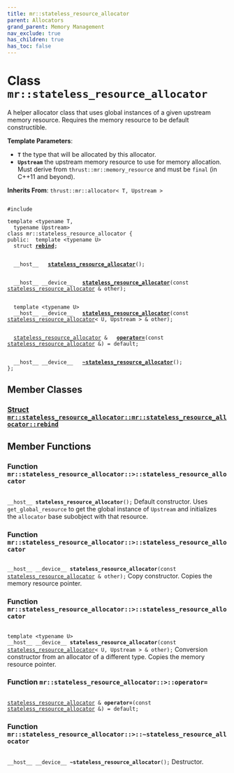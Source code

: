 ```yaml
---
title: mr::stateless_resource_allocator
parent: Allocators
grand_parent: Memory Management
nav_exclude: true
has_children: true
has_toc: false
---
```


# Class `mr::stateless_resource_allocator`

A helper allocator class that uses global instances of a given upstream memory resource. Requires the memory resource to be default constructible.

**Template Parameters**:
* **`T`** the type that will be allocated by this allocator. 
* **`Upstream`** the upstream memory resource to use for memory allocation. Must derive from <code>thrust::mr::memory&#95;resource</code> and must be <code>final</code> (in C++11 and beyond). 

**Inherits From**:
`thrust::mr::allocator< T, Upstream >`

<code class="doxybook">
<span>#include <thrust/mr/allocator.h></span><br>
<span>template &lt;typename T,</span>
<span>&nbsp;&nbsp;typename Upstream&gt;</span>
<span>class mr::stateless&#95;resource&#95;allocator {</span>
<span>public:</span><span>&nbsp;&nbsp;template &lt;typename U&gt;</span>
<span>&nbsp;&nbsp;struct <b><a href="/api/classes/structmr_1_1stateless__resource__allocator_1_1rebind.html">rebind</a></b>;</span>
<br>
<span>&nbsp;&nbsp;__host__ </span><span>&nbsp;&nbsp;<b><a href="/api/classes/classmr_1_1stateless__resource__allocator.html#function-stateless_resource_allocator">stateless&#95;resource&#95;allocator</a></b>();</span>
<br>
<span>&nbsp;&nbsp;__host__ __device__ </span><span>&nbsp;&nbsp;<b><a href="/api/classes/classmr_1_1stateless__resource__allocator.html#function-stateless_resource_allocator">stateless&#95;resource&#95;allocator</a></b>(const <a href="/api/classes/classmr_1_1stateless__resource__allocator.html">stateless_resource_allocator</a> & other);</span>
<br>
<span>&nbsp;&nbsp;template &lt;typename U&gt;</span>
<span>&nbsp;&nbsp;__host__ __device__ </span><span>&nbsp;&nbsp;<b><a href="/api/classes/classmr_1_1stateless__resource__allocator.html#function-stateless_resource_allocator">stateless&#95;resource&#95;allocator</a></b>(const <a href="/api/classes/classmr_1_1stateless__resource__allocator.html">stateless_resource_allocator</a>< U, Upstream > & other);</span>
<br>
<span>&nbsp;&nbsp;<a href="/api/classes/classmr_1_1stateless__resource__allocator.html">stateless_resource_allocator</a> & </span><span>&nbsp;&nbsp;<b><a href="/api/classes/classmr_1_1stateless__resource__allocator.html#function-operator=">operator=</a></b>(const <a href="/api/classes/classmr_1_1stateless__resource__allocator.html">stateless_resource_allocator</a> &) = default;</span>
<br>
<span>&nbsp;&nbsp;__host__ __device__ </span><span>&nbsp;&nbsp;<b><a href="/api/classes/classmr_1_1stateless__resource__allocator.html#function-~stateless_resource_allocator">~stateless&#95;resource&#95;allocator</a></b>();</span>
<span>};</span>
</code>

## Member Classes

<h3 id="struct-mr::stateless_resource_allocator::rebind">
<a href="/api/classes/structmr_1_1stateless__resource__allocator_1_1rebind.html">Struct <code>mr::stateless&#95;resource&#95;allocator::mr::stateless&#95;resource&#95;allocator::rebind</code>
</a>
</h3>


## Member Functions

<h3 id="function-stateless_resource_allocator">
Function <code>mr::stateless&#95;resource&#95;allocator::&gt;::stateless&#95;resource&#95;allocator</code>
</h3>

<code class="doxybook">
<span>__host__ </span><span><b>stateless_resource_allocator</b>();</span></code>
Default constructor. Uses <code>get&#95;global&#95;resource</code> to get the global instance of <code>Upstream</code> and initializes the <code>allocator</code> base subobject with that resource. 

<h3 id="function-stateless_resource_allocator">
Function <code>mr::stateless&#95;resource&#95;allocator::&gt;::stateless&#95;resource&#95;allocator</code>
</h3>

<code class="doxybook">
<span>__host__ __device__ </span><span><b>stateless_resource_allocator</b>(const <a href="/api/classes/classmr_1_1stateless__resource__allocator.html">stateless_resource_allocator</a> & other);</span></code>
Copy constructor. Copies the memory resource pointer. 

<h3 id="function-stateless_resource_allocator">
Function <code>mr::stateless&#95;resource&#95;allocator::&gt;::stateless&#95;resource&#95;allocator</code>
</h3>

<code class="doxybook">
<span>template &lt;typename U&gt;</span>
<span>__host__ __device__ </span><span><b>stateless_resource_allocator</b>(const <a href="/api/classes/classmr_1_1stateless__resource__allocator.html">stateless_resource_allocator</a>< U, Upstream > & other);</span></code>
Conversion constructor from an allocator of a different type. Copies the memory resource pointer. 

<h3 id="function-operator=">
Function <code>mr::stateless&#95;resource&#95;allocator::&gt;::operator=</code>
</h3>

<code class="doxybook">
<span><a href="/api/classes/classmr_1_1stateless__resource__allocator.html">stateless_resource_allocator</a> & </span><span><b>operator=</b>(const <a href="/api/classes/classmr_1_1stateless__resource__allocator.html">stateless_resource_allocator</a> &) = default;</span></code>
<h3 id="function-~stateless_resource_allocator">
Function <code>mr::stateless&#95;resource&#95;allocator::&gt;::~stateless&#95;resource&#95;allocator</code>
</h3>

<code class="doxybook">
<span>__host__ __device__ </span><span><b>~stateless_resource_allocator</b>();</span></code>
Destructor. 


